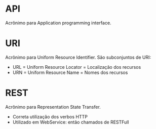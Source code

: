 # API 
Acrônimo para Application programming interface.

# URI 
Acrônimo para Uniform Resource Identifier.
São subconjuntos de URI:
* URL = Uniform Resource Locator = Localização dos recursos
* URN = Uniform Resource Name = Nomes dos recursos

# REST 
Acrônimo para Representation State Transfer.
* Correta utilização dos verbos HTTP
* Utilizado em WebService: então chamados de RESTFull